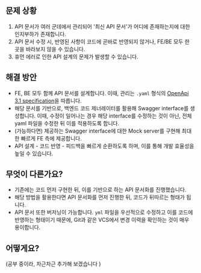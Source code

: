 ## 문제 상황

1. API 문서가 여러 군데에서 관리되어 '최신 API 문서'가 어디에 존재하는지에 대한 인지부하가 존재합니다.
2. API 문서 수정 시, 반영된 사항이 코드에 곧바로 반영되지 않거나, FE/BE 모두 한 곳을 바라보지 않을 수 있습니다.
3. 휴먼 에러로 인한 API 설계의 문제가 발생할 수 있습니다.

## 해결 방안

- FE, BE 모두 함께 API 문서를 설계합니다. 이때, 관리는 `.yaml` 형식의 [OpenApi 3.1 specification](https://swagger.io/specification/)을 따릅니다.
- 해당 문서를 기반으로, 백엔드 코드 제너레이터를 활용해 Swagger interface를 생성합니다. 이때, 수정이 일어나는 경우 해당 interface를 수정하는 것이 아닌, 전체 yaml 파일을 수정한 뒤
  이를 적용하도록 합니다.
- (가능하다면) 제공하는 Swagger interface에 대한 Mock server를 구현해 최대한 빠르게 FE 측에 제공합니다.
- API 설계 - 코드 반영 - 피드백을 빠르게 순환하도록 하며, 이를 통해 개발 효율성을 높일 수 있습니다.

## 무엇이 다른가요?

- 기존에는 코드 먼저 구현한 뒤, 이를 기반으로 하는 API 문서화를 진행했습니다.
- 해당 방법을 활용한다면 API 문서화를 먼저 진행한 뒤, 코드가 뒤따르는 형태가 됩니다.
- API 문서 또한 버저닝이 가능합니다. `yml` 파일을 우선적으로 수정하고 이를 코드에 반영하는 형태이기 때문에, Git과 같은 VCS에서 변경 이력을 확인하는 것이 매우 용이합니다.


## 어떻게요?

(공부 중이라, 차근차근 추가해 보겠습니다 )
